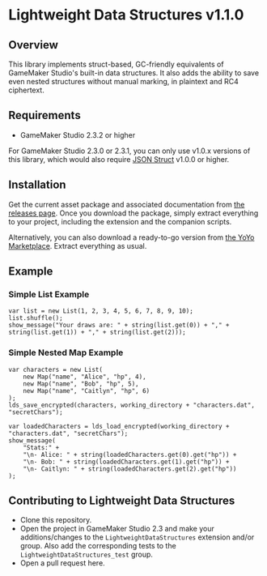 # Lightweight Data Structures v1.1.0

## Overview

This library implements struct-based, GC-friendly equivalents of GameMaker Studio's built-in data structures. It also adds the ability to save even nested structures without manual marking, in plaintext and RC4 ciphertext.

## Requirements

- GameMaker Studio 2.3.2 or higher

For GameMaker Studio 2.3.0 or 2.3.1, you can only use v1.0.x versions of this library, which would also require [JSON Struct](https://github.com/dicksonlaw583/JsonStruct) v1.0.0 or higher.

## Installation

Get the current asset package and associated documentation from [the releases page](https://github.com/dicksonlaw583/LightweightDataStructures/releases). Once you download the package, simply extract everything to your project, including the extension and the companion scripts.

Alternatively, you can also download a ready-to-go version from [the YoYo Marketplace](https://marketplace.yoyogames.com/assets/9442/lightweight-data-structures). Extract everything as usual.

## Example

### Simple List Example
```
var list = new List(1, 2, 3, 4, 5, 6, 7, 8, 9, 10);
list.shuffle();
show_message("Your draws are: " + string(list.get(0)) + "," + string(list.get(1)) + "," + string(list.get(2)));
```

### Simple Nested Map Example
```
var characters = new List(
	new Map("name", "Alice", "hp", 4),
	new Map("name", "Bob", "hp", 5),
	new Map("name", "Caitlyn", "hp", 6)
);
lds_save_encrypted(characters, working_directory + "characters.dat", "secretChars");
```
```
var loadedCharacters = lds_load_encrypted(working_directory + "characters.dat", "secretChars");
show_message(
	"Stats:" +
	"\n- Alice: " + string(loadedCharacters.get(0).get("hp")) +
	"\n- Bob: " + string(loadedCharacters.get(1).get("hp")) +
	"\n- Caitlyn: " + string(loadedCharacters.get(2).get("hp"))
);
```

## Contributing to Lightweight Data Structures

- Clone this repository.
- Open the project in GameMaker Studio 2.3 and make your additions/changes to the `LightweightDataStructures` extension and/or group. Also add the corresponding tests to the `LightweightDataStructures_test` group.
- Open a pull request here.

